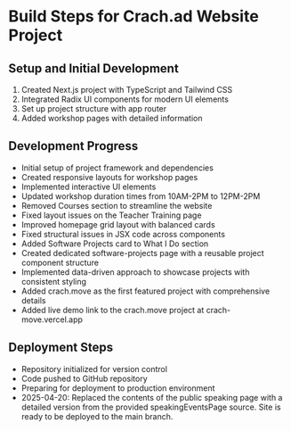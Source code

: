 # Build Steps for Crach.ad Website Project

## Setup and Initial Development
1. Created Next.js project with TypeScript and Tailwind CSS
2. Integrated Radix UI components for modern UI elements
3. Set up project structure with app router
4. Added workshop pages with detailed information

## Development Progress
- Initial setup of project framework and dependencies
- Created responsive layouts for workshop pages
- Implemented interactive UI elements
- Updated workshop duration times from 10AM-2PM to 12PM-2PM
- Removed Courses section to streamline the website
- Fixed layout issues on the Teacher Training page
- Improved homepage grid layout with balanced cards
- Fixed structural issues in JSX code across components
- Added Software Projects card to What I Do section
- Created dedicated software-projects page with a reusable project component structure
- Implemented data-driven approach to showcase projects with consistent styling
- Added crach.move as the first featured project with comprehensive details
- Added live demo link to the crach.move project at crach-move.vercel.app

## Deployment Steps
- Repository initialized for version control
- Code pushed to GitHub repository
- Preparing for deployment to production environment
- 2025-04-20: Replaced the contents of the public speaking page with a detailed version from the provided speakingEventsPage source. Site is ready to be deployed to the main branch.